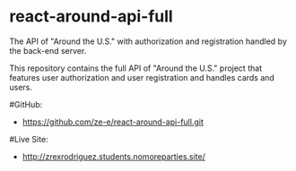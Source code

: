 # react-around-api-full
The API of "Around the U.S." with authorization and registration handled by the back-end server.

This repository contains the full API of "Around the U.S." project that features user authorization and user registration and handles cards and users. 

#GitHub:
* https://github.com/ze-e/react-around-api-full.git

#Live Site:
* http://zrexrodriguez.students.nomoreparties.site/